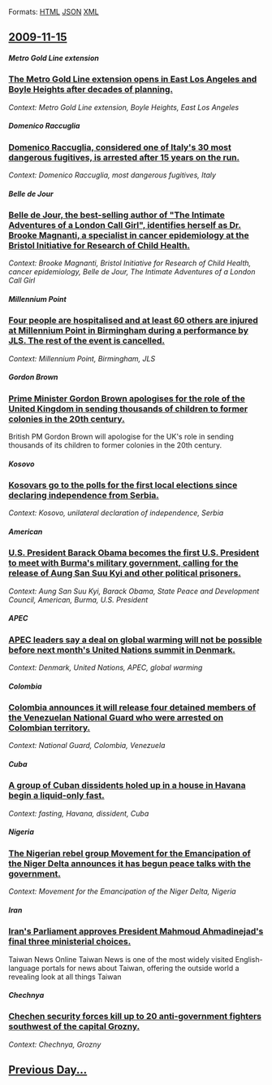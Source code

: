 
Formats: [HTML](2009/11/15/index.html)  [JSON](2009/11/15/index.json)  [XML](2009/11/15/index.xml)  

## [2009-11-15](/news/2009/11/15/index.md)

##### Metro Gold Line extension
### [ The Metro Gold Line extension opens in East Los Angeles and Boyle Heights after decades of planning. ](/news/2009/11/15/the-metro-gold-line-extension-opens-in-east-los-angeles-and-boyle-heights-after-decades-of-planning.md)
_Context: Metro Gold Line extension, Boyle Heights, East Los Angeles_

##### Domenico Raccuglia
### [ Domenico Raccuglia, considered one of Italy's 30 most dangerous fugitives, is arrested after 15 years on the run. ](/news/2009/11/15/domenico-raccuglia-considered-one-of-italy-s-30-most-dangerous-fugitives-is-arrested-after-15-years-on-the-run.md)
_Context: Domenico Raccuglia, most dangerous fugitives, Italy_

##### Belle de Jour
### [ Belle de Jour, the best-selling author of "The Intimate Adventures of a London Call Girl", identifies herself as Dr. Brooke Magnanti, a specialist in cancer epidemiology at the Bristol Initiative for Research of Child Health. ](/news/2009/11/15/belle-de-jour-the-best-selling-author-of-the-intimate-adventures-of-a-london-call-girl-identifies-herself-as-dr-brooke-magnanti-a-spe.md)
_Context: Brooke Magnanti, Bristol Initiative for Research of Child Health, cancer epidemiology, Belle de Jour, The Intimate Adventures of a London Call Girl_

##### Millennium Point
### [ Four people are hospitalised and at least 60 others are injured at Millennium Point in Birmingham during a performance by JLS. The rest of the event is cancelled. ](/news/2009/11/15/four-people-are-hospitalised-and-at-least-60-others-are-injured-at-millennium-point-in-birmingham-during-a-performance-by-jls-the-rest-of.md)
_Context: Millennium Point, Birmingham, JLS_

##### Gordon Brown
### [ Prime Minister Gordon Brown apologises for the role of the United Kingdom in sending thousands of children to former colonies in the 20th century. ](/news/2009/11/15/prime-minister-gordon-brown-apologises-for-the-role-of-the-united-kingdom-in-sending-thousands-of-children-to-former-colonies-in-the-20th-c.md)
British PM Gordon Brown will apologise for the UK&#39;s role in sending thousands of its children to former colonies in the 20th century.

##### Kosovo
### [ Kosovars go to the polls for the first local elections since declaring independence from Serbia. ](/news/2009/11/15/kosovars-go-to-the-polls-for-the-first-local-elections-since-declaring-independence-from-serbia.md)
_Context: Kosovo, unilateral declaration of independence, Serbia_

##### American
### [ U.S. President Barack Obama becomes the first U.S. President to meet with Burma's military government, calling for the release of Aung San Suu Kyi and other political prisoners. ](/news/2009/11/15/u-s-president-barack-obama-becomes-the-first-u-s-president-to-meet-with-burma-s-military-government-calling-for-the-release-of-aung-san.md)
_Context: Aung San Suu Kyi, Barack Obama, State Peace and Development Council, American, Burma, U.S. President_

##### APEC
### [ APEC leaders say a deal on global warming will not be possible before next month's United Nations summit in Denmark. ](/news/2009/11/15/apec-leaders-say-a-deal-on-global-warming-will-not-be-possible-before-next-month-s-united-nations-summit-in-denmark.md)
_Context: Denmark, United Nations, APEC, global warming_

##### Colombia
### [ Colombia announces it will release four detained members of the Venezuelan National Guard who were arrested on Colombian territory. ](/news/2009/11/15/colombia-announces-it-will-release-four-detained-members-of-the-venezuelan-national-guard-who-were-arrested-on-colombian-territory.md)
_Context: National Guard, Colombia, Venezuela_

##### Cuba
### [ A group of Cuban dissidents holed up in a house in Havana begin a liquid-only fast. ](/news/2009/11/15/a-group-of-cuban-dissidents-holed-up-in-a-house-in-havana-begin-a-liquid-only-fast.md)
_Context: fasting, Havana, dissident, Cuba_

##### Nigeria
### [ The Nigerian rebel group Movement for the Emancipation of the Niger Delta announces it has begun peace talks with the government. ](/news/2009/11/15/the-nigerian-rebel-group-movement-for-the-emancipation-of-the-niger-delta-announces-it-has-begun-peace-talks-with-the-government.md)
_Context: Movement for the Emancipation of the Niger Delta, Nigeria_

##### Iran
### [ Iran's Parliament approves President Mahmoud Ahmadinejad's final three ministerial choices. ](/news/2009/11/15/iran-s-parliament-approves-president-mahmoud-ahmadinejad-s-final-three-ministerial-choices.md)
Taiwan News Online Taiwan News is one of the most widely visited English-language portals for news about Taiwan, offering the outside world a revealing look at all things Taiwan

##### Chechnya
### [ Chechen security forces kill up to 20 anti-government fighters southwest of the capital Grozny. ](/news/2009/11/15/chechen-security-forces-kill-up-to-20-anti-government-fighters-southwest-of-the-capital-grozny.md)
_Context: Chechnya, Grozny_

## [Previous Day...](/news/2009/11/14/index.md)

